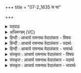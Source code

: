 +++
title = "07-2_1635 स घा"

+++
<details><summary>पदपाठः</summary>

सः꣢। घ꣣। नः। सूनुः꣢। श꣡व꣢꣯सा। पृ꣣थु꣡प्र꣢गामा। पृ꣣थु꣢। प्र꣣गामा। सुशे꣡वः꣢। सु꣣। शे꣡वः꣢꣯। मी꣣ढ्वा꣢न्। अ꣣स्मा꣡क꣢म्। ब꣣भूयात्। १६३५।
</details>

<details><summary>अधिमन्त्रम् (VC)</summary>

- अग्निः
- शुनःशेप  आजीगर्तिः
- गायत्री
- षड्जः
</details>

<details><summary>हिन्दी : आचार्य रामनाथ वेदालंकार - विषयः</summary>

अगले मन्त्र में फिर परमात्मा और आचार्य का विषय है।
</details>

<details><summary>हिन्दी : आचार्य रामनाथ वेदालंकार - पदार्थः</summary>

पदार्थान्वयभाषाः -  (सः घ)वह निश्चय ही(सूनुः)शुभ गुण,कर्म,विद्या,आदि का प्रेरक, (पृथुप्रगामा)विस्तृत कर्तव्यमार्ग का उपदेश करनेवाला, (सुशेवः)उत्तम सुख देनेवाला परमेश्वर वा आचार्य(नः)हमें(मीढ़्वान्)विद्या,धन आदि की वर्षाओं से सींचनेवाला(बभूयात्)होवे ॥२॥
</details>

<details><summary>हिन्दी : आचार्य रामनाथ वेदालंकार - भावार्थः</summary>

भावार्थभाषाः -  भली-भाँति उपासना किया गया परमेश्वर और भली-भाँति सेवा किया गया आचार्य विद्या,शुभ गुण-कर्म आदि के उपदेश से मनुष्यों को सुखी करते हैं ॥२॥
</details>

<details><summary>संस्कृत : आचार्य रामनाथ वेदालंकार - विषयः</summary>

अथ पुनः परमात्माचार्ययोर्विषय उच्यते।
</details>

<details><summary>संस्कृत : आचार्य रामनाथ वेदालंकार - पदार्थः</summary>

पदार्थान्वयभाषाः -  (स घ)स खलु।[संहितायां घा इत्यत्र‘ऋचि तुनुघ०। अ० ६।३।१३३’इत्यनेन दीर्घः।] (सूनुः)शुभगुणकर्मविद्यादिप्रेरकः।[षू प्रेरणे इत्यस्मादौणादिको नुः प्रत्ययः।] (पृथुप्रगामा)पृथुः विस्तीर्णः प्रगामा प्रकृष्टः कर्तव्यमार्गो यस्मात् सः,विशालशुभकर्तव्यमार्गोपदेशकः।[बहुव्रीहौ पूर्वपदप्रकृतिस्वरः।] (सुशेवः)शोभनः शेवः सुखं यस्मात् सः परमेश्वर आचार्यो वा।[शेवमिति सुखनामसु पठितम्। निघं० ३।६।‘इण्शीभ्यां वन्’उ० १।१५० अनेन शीङ् धातोः वन् प्रत्ययः।] (नः)अस्माकम्(मीढ्वान्)विद्याधनादीनां वृष्टिभिः सेक्ता(बभूयात्)भवेत्।[अत्र‘वा छन्दसि सर्वे विधयो भवन्ति’इति नियमात् लिङि लिड्वत् कार्यम्]॥२॥२
</details>

<details><summary>संस्कृत : आचार्य रामनाथ वेदालंकार - भावार्थः</summary>

भावार्थभाषाः -  सूपासितः परमेश्वरः सुसेवित आचार्यश्च विद्याशुभगुणकर्माद्युप-देशेन जनान् सुखयतः ॥२॥
</details>